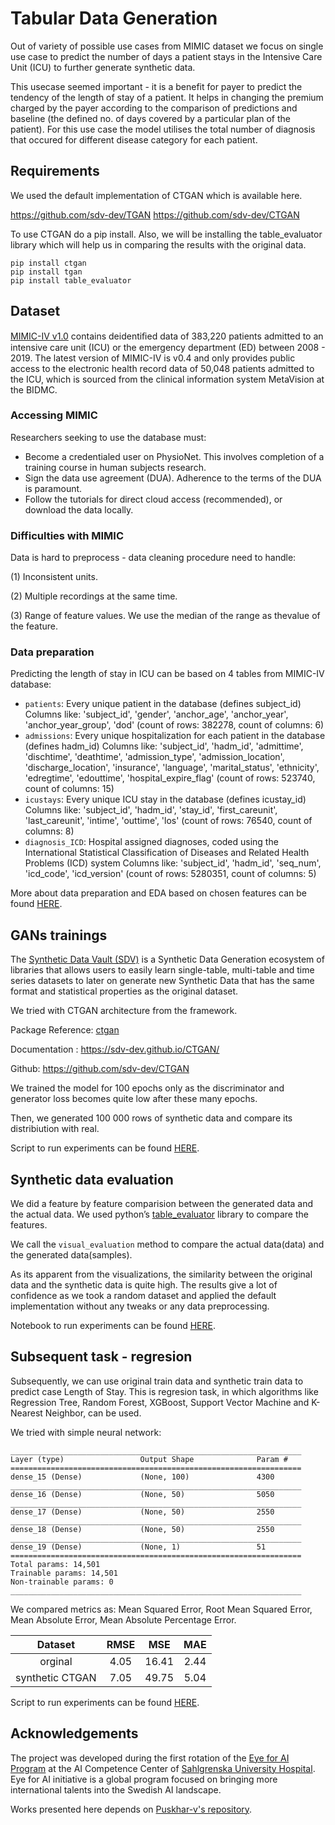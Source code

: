 # Tabular Data Generation

Out of variety of possible use cases from MIMIC dataset we focus on single use case to predict the number of days a patient stays in the Intensive Care Unit (ICU) to further generate synthetic data. 

This usecase seemed important - it is a benefit for payer to predict the tendency of the length of stay of a patient. It helps in changing the premium charged by the payer according to the comparison of predictions and baseline (the defined no. of days covered by a particular plan of the patient). For this use case the model utilises the total number of diagnosis that occured for different disease category for each patient.

## Requirements

We used the default implementation of CTGAN which is available here.

https://github.com/sdv-dev/TGAN https://github.com/sdv-dev/CTGAN

To use CTGAN do a pip install. Also, we will be installing the table_evaluator library which will help us in comparing the results with the original data.

```
pip install ctgan
pip install tgan
pip install table_evaluator
```

## Dataset

[MIMIC-IV v1.0](https://physionet.org/content/mimiciv/1.0/) contains deidentiﬁed data of 383,220 patients admitted to an intensive care unit (ICU) or the emergency department (ED) between 2008 - 2019. The latest version of MIMIC-IV is v0.4 and only provides public access to the electronic health record data of 50,048 patients admitted to the ICU, which is sourced from the clinical information system MetaVision at the BIDMC. 

### Accessing MIMIC
Researchers seeking to use the database must:
- Become a credentialed user on PhysioNet. This involves completion of a training course in human subjects research.
- Sign the data use agreement (DUA). Adherence to the terms of the DUA is paramount.
- Follow the tutorials for direct cloud access (recommended), or download the data locally.

### Difficulties with MIMIC
Data is hard to preprocess - data cleaning procedure need to handle: 

(1) Inconsistent units. 

(2) Multiple recordings at the same time. 

(3) Range of feature values. We use the median of the range as thevalue of the feature.

### Data preparation

Predicting the length of stay in ICU can be based on 4 tables from MIMIC-IV database:

- `patients`: Every unique patient in the database (defines subject_id) Columns like: 'subject_id', 'gender', 'anchor_age', 'anchor_year', 'anchor_year_group', 'dod' (count of rows: 382278, count of columns: 6)
- `admissions`: Every unique hospitalization for each patient in the database (defines hadm_id) Columns like: 'subject_id', 'hadm_id', 'admittime', 'dischtime', 'deathtime', 'admission_type', 'admission_location', 'discharge_location', 'insurance', 'language', 'marital_status', 'ethnicity', 'edregtime', 'edouttime', 'hospital_expire_flag' (count of rows: 523740, count of columns: 15)
- `icustays`: Every unique ICU stay in the database (defines icustay_id) Columns like: 'subject_id', 'hadm_id', 'stay_id', 'first_careunit', 'last_careunit', 'intime', 'outtime', 'los' (count of rows: 76540, count of columns: 8)
- `diagnosis_ICD`: Hospital assigned diagnoses, coded using the International Statistical Classification of Diseases and Related Health Problems (ICD) system Columns like: 'subject_id', 'hadm_id', 'seq_num', 'icd_code', 'icd_version' (count of rows: 5280351, count of columns: 5)

More about data preparation and EDA based on chosen features can be found [HERE](./preprocessing/LOS-real-dataset-preparation.ipynb).

## GANs trainings

The [Synthetic Data Vault (SDV)](https://github.com/sdv-dev/SDV) is a Synthetic Data Generation ecosystem of libraries that allows users to easily learn single-table, multi-table and time series datasets to later on generate new Synthetic Data that has the same format and statistical properties as the original dataset.

We tried with CTGAN architecture from the framework.

Package Reference:  [ctgan](https://pypi.org/project/ctgan/)

Documentation : https://sdv-dev.github.io/CTGAN/

Github: https://github.com/sdv-dev/CTGAN

We trained the model for 100 epochs only as the discriminator and generator loss becomes quite low after these many epochs.

Then, we generated 100 000 rows of synthetic data and compare its distribiution with real.

Script to run experiments can be found [HERE](./train.py).

## Synthetic data evaluation

We did a feature by feature comparision between the generated data and the actual data. We used python’s [table_evaluator](https://pypi.org/project/table-evaluator/) library to compare the features.

We call the `visual_evaluation` method to compare the actual data(data) and the generated data(samples).

As its apparent from the visualizations, the similarity between the original data and the synthetic data is quite high. The results give a lot of confidence as we took a random dataset and applied the default implementation without any tweaks or any data preprocessing.

Notebook to run experiments can be found [HERE](./evaluation.ipynb).

## Subsequent task - regresion

Subsequently, we can use original train data and synthetic train data to predict case Length of Stay.
This is regresion task, in which algorithms like Regression Tree, Random Forest, XGBoost, Support Vector Machine and K-Nearest Neighbor, can be used.

We tried with simple neural network:

```
_________________________________________________________________
Layer (type)                 Output Shape              Param #   
=================================================================
dense_15 (Dense)             (None, 100)               4300      
_________________________________________________________________
dense_16 (Dense)             (None, 50)                5050      
_________________________________________________________________
dense_17 (Dense)             (None, 50)                2550      
_________________________________________________________________
dense_18 (Dense)             (None, 50)                2550      
_________________________________________________________________
dense_19 (Dense)             (None, 1)                 51        
=================================================================
Total params: 14,501
Trainable params: 14,501
Non-trainable params: 0
_________________________________________________________________
```

We compared metrics as: Mean Squared Error, Root Mean Squared Error, Mean Absolute Error, Mean Absolute Percentage Error.

|     Dataset     | RMSE |  MSE  |  MAE |
|:---------------:|:----:|:-----:|:----:|
| orginal         | 4.05 | 16.41 | 2.44 |
| synthetic CTGAN | 7.05 | 49.75 | 5.04 | 

Script to run experiments can be found [HERE](./nn.py).

## Acknowledgements

The project was developed during the first rotation of the [Eye for AI Program](https://www.ai.se/en/eyeforai) at the AI Competence Center of [Sahlgrenska University Hospital](https://www.sahlgrenska.se/en/). Eye for AI initiative is a global program focused on bringing more international talents into the Swedish AI landscape.

Works presented here depends on [Puskhar-v's repository](https://github.com/Pushkar-v/Generating-Synthetic-Data-using-GANs).
